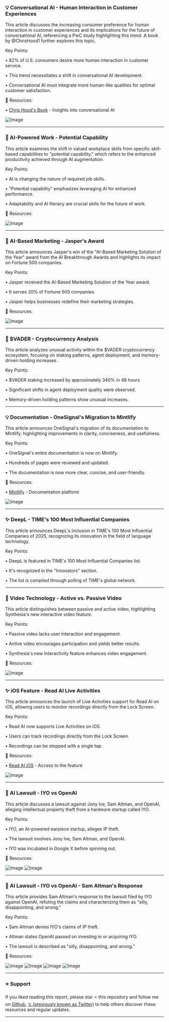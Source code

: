 ### 💡 Conversational AI - Human Interaction in Customer Experiences

This article discusses the increasing consumer preference for human interaction in customer experiences and its implications for the future of conversational AI, referencing a PwC study highlighting this trend.  A book by @ChrisHood1 further explores this topic.

Key Points:

• 82% of U.S. consumers desire more human interaction in customer service.


• This trend necessitates a shift in conversational AI development.


•  Conversational AI must integrate more human-like qualities for optimal customer satisfaction.


🔗 Resources:

• [Chris Hood's Book](https://bit.ly/40ZcNsd) - Insights into conversational AI


![Image](https://pbs.twimg.com/media/GudZ7mYXEAAVzp3?format=jpg&name=900x900)


---

### 🤖 AI-Powered Work - Potential Capability

This article examines the shift in valued workplace skills from specific skill-based capabilities to "potential capability," which refers to the enhanced productivity achieved through AI augmentation.

Key Points:

• AI is changing the nature of required job skills.


•  "Potential capability" emphasizes leveraging AI for enhanced performance.


•  Adaptability and AI literacy are crucial skills for the future of work.



🔗 Resources:


![Image](https://pbs.twimg.com/media/GudS7uZWEAAyatH?format=jpg&name=small)


---

### 🚀 AI-Based Marketing - Jasper's Award

This article announces Jasper's win of the "AI-Based Marketing Solution of the Year" award from the AI Breakthrough Awards and highlights its impact on Fortune 500 companies.

Key Points:

• Jasper received the AI-Based Marketing Solution of the Year award.


•  It serves 20% of Fortune 500 companies.


•  Jasper helps businesses redefine their marketing strategies.


🔗 Resources:


![Image](https://pbs.twimg.com/media/GudOxtkXAAAu0ur?format=png&name=small)


---

### 🤖 $VADER - Cryptocurrency Analysis

This article analyzes unusual activity within the $VADER cryptocurrency ecosystem, focusing on staking patterns, agent deployment, and memory-driven holding increases.

Key Points:

•  $VADER staking increased by approximately 340% in 48 hours.


•  Significant shifts in agent deployment quality were observed.


• Memory-driven holding patterns show unusual increases.


---

### 💡 Documentation - OneSignal's Migration to Mintlify

This article announces OneSignal's migration of its documentation to Mintlify, highlighting improvements in clarity, conciseness, and usefulness.

Key Points:

• OneSignal's entire documentation is now on Mintlify.


• Hundreds of pages were reviewed and updated.


•  The documentation is now more clear, concise, and user-friendly.


🔗 Resources:

• [Mintlify](https://x.com/mintlify) - Documentation platform


![Image](https://pbs.twimg.com/media/GuZS3vrbAAA0W4q?format=jpg&name=small)


---

### ✨ DeepL - TIME's 100 Most Influential Companies

This article announces DeepL's inclusion in TIME's 100 Most Influential Companies of 2025, recognizing its innovation in the field of language technology.

Key Points:

• DeepL is featured in TIME's 100 Most Influential Companies list.


•  It's recognized in the "Innovators" section.


• The list is compiled through polling of TIME's global network.


---

### 🤖 Video Technology - Active vs. Passive Video

This article distinguishes between passive and active video, highlighting Synthesia's new interactive video feature.

Key Points:

• Passive video lacks user interaction and engagement.


• Active video encourages participation and yields better results.


• Synthesia's new Interactivity feature enhances video engagement.


🔗 Resources:


![Image](https://pbs.twimg.com/amplify_video_thumb/1938216950452436992/img/pVrZqE_hyq-940Iz.jpg)


---

### ✨ iOS Feature - Read AI Live Activities

This article announces the launch of Live Activities support for Read AI on iOS, allowing users to monitor recordings directly from the Lock Screen.

Key Points:

• Read AI now supports Live Activities on iOS.


•  Users can track recordings directly from the Lock Screen.


•  Recordings can be stopped with a single tap.


🔗 Resources:

• [Read AI iOS](https://read.ai/platforms/ios) - Access to the feature


![Image](https://pbs.twimg.com/media/GuT8-YXWIAAc5l7?format=jpg&name=small)


---

### 🤖 AI Lawsuit - IYO vs OpenAI

This article discusses a lawsuit against Jony Ive, Sam Altman, and OpenAI, alleging intellectual property theft from a hardware startup called IYO.

Key Points:

• IYO, an AI-powered earpiece startup, alleges IP theft.


•  The lawsuit involves Jony Ive, Sam Altman, and OpenAI.


•  IYO was incubated in Google X before spinning out.


🔗 Resources:


![Image](https://pbs.twimg.com/media/GuJdVUyagAABh-r?format=jpg&name=small)
![Image](https://pbs.twimg.com/media/GuJdVUnagAIORMT?format=jpg&name=small)


---

### 🤖 AI Lawsuit - IYO vs OpenAI - Sam Altman's Response

This article provides Sam Altman's response to the lawsuit filed by IYO against OpenAI, refuting the claims and characterizing them as "silly, disappointing, and wrong."

Key Points:

• Sam Altman denies IYO's claims of IP theft.


•  Altman states OpenAI passed on investing in or acquiring IYO.


•  The lawsuit is described as "silly, disappointing, and wrong."



🔗 Resources:


![Image](https://pbs.twimg.com/media/GuO-vK-b0AA9Idm?format=jpg&name=small)
![Image](https://pbs.twimg.com/media/GuO-0uzboAAnKKy?format=jpg&name=small)
![Image](https://pbs.twimg.com/media/GuO-57_bkAEyNVH?format=jpg&name=small)
![Image](https://pbs.twimg.com/media/GuO_AESbsAAAJt9?format=jpg&name=small)


---

### ⭐️ Support

If you liked reading this report, please star ⭐️ this repository and follow me on [Github](https://github.com/Drix10), [𝕏 (previously known as Twitter)](https://x.com/DRIX_10_) to help others discover these resources and regular updates.

---